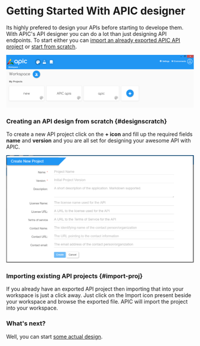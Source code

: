 # Getting Started With APIC designer

Its highly prefered to design your APIs before starting to develope them. With APIC's API designer you can do a lot than just designing API endpoints. To start either you can [import an already exported APIC API project](#import-proj) or [start from scratch](#designscratch).

![](/assets/APIC-designer-Home.PNG)

### Creating an API design from scratch {#designscratch}

To create a new API project click on the **+ icon** and fill up the required fields **name** and **version** and you are all set for designing your awesome API with APIC.

![](/assets/APIC-new-api-project.PNG)

### Importing existing API projects {#import-proj}

If you already have an exported API project then importing that into your workspace is just a click away. Just click on the Import icon present beside your workspace and browse the exported file. APIC will import the project into your workspace.

### What's next?

Well, you can start [some actual design](/designer/working-with-api-design.md).

